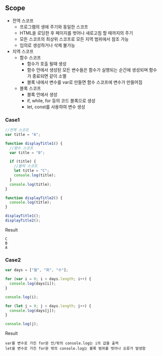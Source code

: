 ## Scope

- 전역 스코프
  - 프로그램의 생애 주기와 동일한 스코프
  - HTML을 로딩한 후 페이지를 벗어나 새로고침 할 때까지의 주기
  - 모든 스코프의 최상위 스코프로 모든 지역 범위에서 참조 가능
  - 임의로 생성하거나 삭제 불가능
- 지역 스코프
  - 함수 스코프
    - 함수가 호출 될때 생성
    - 함수 안에서 생성된 모든 변수들은 함수가 실행되는 순간에 생성되며 함수가 종료되면 같이 소멸
    - 블록 내에서 변수를 var로 만들면 함수 스코프에 변수가 만들어짐
  - 블록 스코프
    - 블록 안에서 생성
    - if, while, for 등의 코드 블록으로 생성
    - let, const를 사용하여 변수 생성

### Case1

```javascript
//전역 스코프
var title = "A";

function displayTitle1() {
  //함수 스코프
  var title = "B";

  if (title) {
    //블럭 스코프
    let title = "C";
    console.log(title);
  }
  console.log(title);
}

function displayTitle2() {
  console.log(title);
}

displayTitle1();
displayTitle2();
```

Result

```
C
B
A
```

### Case2

```javascript
var days = ["월", "화", "수"];

for (var i = 0; i < days.length; i++) {
  console.log(days[i]);
}

console.log(i);

for (let j = 0; j < days.length; j++) {
  console.log(days[j]);
}

console.log(j);
```

Result

```
var를 변수로 가진 for문 안/밖의 console.log는 i의 값을 출력
let을 변수로 가진 for문 밖의 console.log는 블록 범위를 벗어나 오류가 발생함
```
